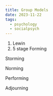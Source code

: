 ```yaml
---
title: Group Models
date: 2023-11-22
tags:
  - psychology
  - socialpsych
---
```


1. Lewin
2. 5 stage
   Forming

Storming

Norming

Performing

Adjourning

